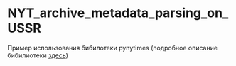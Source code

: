 # NYT_archive_metadata_parsing_on_USSR
Пример использования бибилотеки pynytimes (подробное описание бибилиотеки [здесь](https://github.com/michadenheijer/pynytimes/tree/0.8.0))
